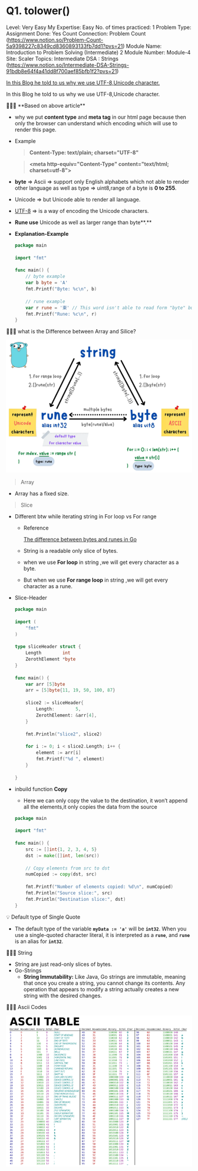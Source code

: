 # Q1. tolower()

Level: Very Easy
My Expertise: Easy
No. of times practiced: 1
Problem Type: Assignment
Done: Yes
Count Connection: Problem Count (https://www.notion.so/Problem-Count-5a9398227c8349cd8360893133fb7dd1?pvs=21)
Module Name: Introduction to Problem Solving (Intermediate) 2
Module Number: Module-4
Site: Scaler
Topics: Intermediate DSA : Strings (https://www.notion.so/Intermediate-DSA-Strings-91bdb8e64f4a41dd8f700aef85bfb1f2?pvs=21)

[In this Blog he told to us why we use UTF-8,Unicode character.](https://www.joelonsoftware.com/2003/10/08/the-absolute-minimum-every-software-developer-absolutely-positively-must-know-about-unicode-and-character-sets-no-excuses/)

In this Blog he told to us why we use UTF-8,Unicode character.

<aside>
🧘🏿‍♂️ **Based on above article**

- why we put **content type** and **meta tag** in our html page because then only the browser can understand which encoding which will use to render this page.
- Example
    
    > **Content-Type: text/plain; charset="UTF-8"**
    > 
    
    > **<html>**
    > 
    > 
    > **<head>**
    > 
    > **<meta http-equiv="Content-Type" content="text/html; charset=utf-8">**
    > 
    
- **byte** ⇒ Ascii ⇒ support only English alphabets which not able to render other language as well as type ⇒ uint8,range of a byte is **0 to 255**.
- Unicode ⇒ but Unicode  able to render all language.
- [UTF-8](http://www.utf-8.com/) ⇒ is a way of encoding the Unicode characters.
- **Rune use** Unicode as well as larger range than byte**.**
- **Explanation-Example**
    
    ```go
    package main
    
    import "fmt"
    
    func main() {
    	// byte example
    	var b byte = 'A'
    	fmt.Printf("Byte: %c\n", b)
    
    	// rune example
    	var r rune = '東' // This word isn't able to read form "byte" but rune can.
    	fmt.Printf("Rune: %c\n", r)
    }
    ```
    
</aside>

<aside>
🧘🏿‍♂️ what is the Difference between Array and Silice?

![Untitled](Q1%20tolower()%205af8809ffc1b45b3884746b688851cd8/Untitled.png)

> Array
> 
- Array has a fixed size.

> Slice
> 
- Different btw while iterating string in For loop vs For range
    - Reference
        
        [The difference between bytes and runes in Go](https://www.educative.io/answers/the-difference-between-bytes-and-runes-in-go)
        
    - String is a readable only slice of bytes.
    - when we use **For loop** in string ,we will get every character as a byte.
    - But when we use **For range loop** in string ,we will get every character as a rune.
- Slice-Header
    
    ```go
    package main
    
    import (
    	"fmt"
    )
    
    type sliceHeader struct {
    	Length        int
    	ZerothElement *byte
    }
    
    func main() {
    	var arr [5]byte
    	arr = [5]byte{11, 19, 50, 100, 87}
    
    	slice2 := sliceHeader{
    		Length:        5,
    		ZerothElement: &arr[4],
    	}
    
    	fmt.Println("slice2", slice2)
    
    	for i := 0; i < slice2.Length; i++ {
    		element := arr[i]
    		fmt.Printf("%d ", element)
    	}
    
    }
    ```
    
- inbuild function **Copy**
    - Here we can only copy the value to the destination, it won’t append all the elements,it only copies the data from the source
    
    ```go
    package main
    
    import "fmt"
    
    func main() {
        src := []int{1, 2, 3, 4, 5}
        dst := make([]int, len(src))
    
        // Copy elements from src to dst
        numCopied := copy(dst, src)
    
        fmt.Printf("Number of elements copied: %d\n", numCopied)
        fmt.Println("Source slice:", src)
        fmt.Println("Destination slice:", dst)
    }
    ```
    
</aside>

<aside>
💡 Default type of Single Quote

- The default type of the variable **`myData := 'a'`** will be **`int32`**. When you use a single-quoted character literal, it is interpreted as a **`rune`**, and **`rune`** is an alias for **`int32`**.
</aside>

<aside>
🧘🏿‍♂️ String

- String are just read-only slices of bytes.
- Go-Strings
    - **String Immutability:** Like Java, Go strings are immutable, meaning that once you create a string, you cannot change its contents. Any operation that appears to modify a string actually creates a new string with the desired changes.
    
</aside>

<aside>
🧘🏿‍♂️ Ascii Codes

![Untitled](Q1%20tolower()%205af8809ffc1b45b3884746b688851cd8/Untitled%201.png)

</aside>